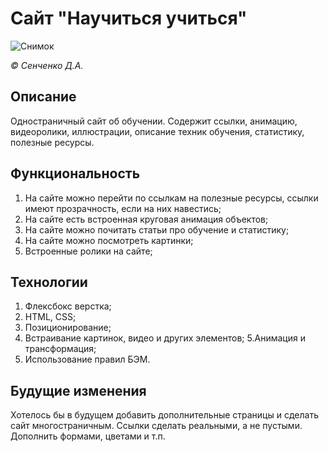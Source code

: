 # Сайт "Научиться учиться"
![Снимок](https://user-images.githubusercontent.com/114693652/195832399-9c1320f2-45a3-43ab-a0db-355ec6050b92.PNG)

*© Сенченко Д.А.*

## Описание
Одностраничный сайт об обучении. Содержит ссылки, анимацию, видеоролики, иллюстрации, описание техник обучения, статистику, полезные ресурсы.

## Функциональность
1. На сайте можно перейти по ссылкам на полезные ресурсы, ссылки имеют прозрачность, если на них навестись;
2. На сайте есть встроенная круговая анимация объектов;
3. На сайте можно почитать статьи про обучение и статистику;
4. На сайте можно посмотреть картинки;
5. Встроенные ролики на сайте;

## Технологии
1. Флексбокс верстка;
2. HTML, CSS;
3. Позиционирование;
4. Встраивание картинок, видео и других элементов;
5.Анимация и трансформация;
6. Использование правил БЭМ.

## Будущие изменения
Хотелось бы в будущем добавить дополнительные страницы и сделать сайт многостраничным. Ссылки сделать реальными, а не пустыми. Дополнить формами, цветами и т.п.
